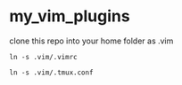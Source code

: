 # my_vim_plugins

clone this repo into your home folder as .vim

```
ln -s .vim/.vimrc

ln -s .vim/.tmux.conf
```
